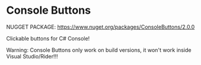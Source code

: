 # Console Buttons
NUGGET PACKAGE:
https://www.nuget.org/packages/ConsoleButtons/2.0.0

Clickable buttons for C# Console!

Warning: Console Buttons only work on build versions, it won't work inside Visual Studio/Rider!!!
